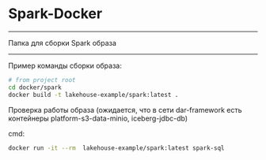 # Spark-Docker

---
Папка для сборки Spark образа 

---

Пример команды сборки образа:
```bash
# from project root
cd docker/spark
docker build -t lakehouse-example/spark:latest .
```

Проверка работы образа (ожидается, что в сети dar-framework есть контейнеры platform-s3-data-minio, iceberg-jdbc-db)

cmd:
```bash
docker run -it --rm  lakehouse-example/spark:latest spark-sql
```